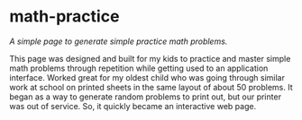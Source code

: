 # math-practice

*A simple page to generate simple practice math problems.*

This page was designed and built for my kids to practice and master simple math problems through repetition while getting used to an application interface. Worked great for my oldest child who was going through similar work at school on printed sheets in the same layout of about 50 problems. It began as a way to generate random problems to print out, but our printer was out of service. So, it quickly became an interactive web page.

